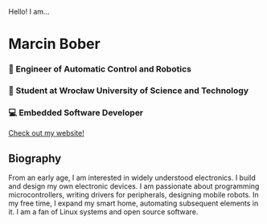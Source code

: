 Hello! I am...
# Marcin Bober
### :car: Engineer of Automatic Control and Robotics 
### :blue_book: Student at Wrocław University of Science and Technology
### :computer: Embedded Software Developer


[Check out my website!](https://marcinbober.pl)

## Biography
From an early age, I am interested in widely understood electronics.
I build and design my own electronic devices. 
I am passionate about programming microcontrollers, writing drivers for peripherals, designing mobile robots. 
In my free time, I expand my smart home, automating subsequent elements in it. I am a fan of Linux systems and open source software.
